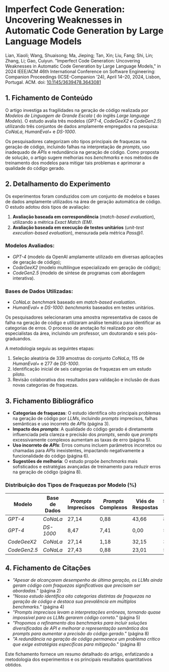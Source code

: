 # Imperfect Code Generation: Uncovering Weaknesses in Automatic Code Generation by Large Language Models

Lian, Xiaoli; Wang, Shuaisong; Ma, Jieping; Tan, Xin; Liu, Fang; Shi, Lin; Zhang, Li; Gao, Cuiyun. "Imperfect Code Generation: Uncovering Weaknesses in Automatic Code Generation by Large Language Models," in 2024 
IEEE/ACM 46th International Conference on Software Engineering: Companion Proceedings (ICSE-Companion ’24), April 14–20, 2024, Lisbon, Portugal. ACM. doi: [10.1145/3639478.3643081](https://doi.org/10.1145/3639478.3643081)

## 1. Fichamento de Conteúdo

O artigo investiga as fragilidades na geração de código realizada por *Modelos de Linguagem de Grande Escala* ( do inglês *Large language Models*). O estudo avalia três modelos (*GPT-4*, *CodeGeeX2* e *CodeGen2.5*) utilizando três conjuntos de dados amplamente empregados na pesquisa: *CoNaLa*, *HumanEval+* e *DS-1000*. 

Os pesquisadores categorizam oito tipos principais de fraquezas na geração de código, incluindo falhas na interpretação de *prompts*, uso inadequado de *APIs* e redundância na geração de código. Como proposta de solução, o artigo sugere melhorias nos *benchmarks* e nos métodos de treinamento dos modelos para mitigar tais problemas e aprimorar a qualidade do código gerado.

## 2. Detalhamento do Experimento

Os experimentos foram conduzidos com um conjunto de modelos e bases de dados amplamente utilizados na área de geração automática de código. O estudo adotou dois tipos de avaliação:

1. **Avaliação baseada em correspondência** (*match-based evaluation*), utilizando a métrica *Exact Match (EM)*.
2. **Avaliação baseada em execução de testes unitários** (*unit-test execution-based evaluation*), mensurada pela métrica *Pass@1*.

### **Modelos Avaliados:**
- *GPT-4* (modelo da OpenAI amplamente utilizado em diversas aplicações de geração de código);
- *CodeGeeX2* (modelo multilíngue especializado em geração de código);
- *CodeGen2.5* (modelo de síntese de programas com abordagem interativa).

### **Bases de Dados Utilizadas:**
- *CoNaLa*: *benchmark* baseado em *match-based evaluation*.
- *HumanEval+* e *DS-1000*: *benchmarks* baseados em testes unitários.

Os pesquisadores selecionaram uma amostra representativa de casos de falha na geração de código e utilizaram análise temática para identificar as categorias de erros. O processo de anotação foi realizado por oito especialistas da área, incluindo um professor, um doutorando e seis pós-graduandos.

A metodologia seguiu as seguintes etapas:
1. Seleção aleatória de 339 amostras do conjunto *CoNaLa*, 115 de *HumanEval+* e 277 de *DS-1000*.
2. Identificação inicial de seis categorias de fraquezas em um estudo piloto.
3. Revisão colaborativa dos resultados para validação e inclusão de duas novas categorias de fraquezas.

## 3. Fichamento Bibliográfico

* **Categorias de fraquezas**: O estudo identifica oito principais problemas na geração de código por *LLMs*, incluindo *prompts* imprecisos, falhas semânticas e uso incorreto de *APIs* (página 3).
* **Impacto dos *prompts***: A qualidade do código gerado é diretamente influenciada pela clareza e precisão dos *prompts*, sendo que *prompts* excessivamente complexos aumentam as taxas de erro (página 5).
* **Uso incorreto de *APIs***: Erros comuns incluem parâmetros incorretos ou chamadas para *APIs* inexistentes, impactando negativamente a funcionalidade do código (página 6).
* **Sugestões de melhoria**: O estudo propõe *benchmarks* mais sofisticados e estratégias avançadas de treinamento para reduzir erros na geração de código (página 8).

### **Distribuição dos Tipos de Fraquezas por Modelo (%)**

| Modelo        | Base de Dados | *Prompts* Imprecisos | *Prompts* Complexos | Viés de Respostas | Semântica Perdida | Erros de *API* | Falha de Conhecimento | Código Excessivo | Código Redundante |
|--------------|--------------|----------------------|----------------------|-------------------|------------------|---------------|------------------|---------------|----------------|
| *GPT-4*     | *CoNaLa*      | 27,14                | 0,88                 | 43,66             | 8,85             | 0,59          | 1,18             | 5,60          | 0,00          |
| *GPT-4*     | *DS-1000*     | 8,47                 | 7,41                 | 0,00              | 55,56            | 1,59          | 0,00             | 1,59          | 0,00          |
| *CodeGeeX2* | *CoNaLa*      | 27,14                | 1,18                 | 32,15             | 39,82            | 2,36          | 2,65             | 10,62         | 4,13          |
| *CodeGen2.5*| *CoNaLa*      | 27,43                | 0,88                 | 23,01             | 54,28            | 2,36          | 2,06             | 8,55          | 0,00          |

## 4. Fichamento de Citações

* _"Apesar de alcançarem desempenho de última geração, os *LLMs* ainda geram código com fraquezas significativas que precisam ser abordadas."_ (página 2)
* _"Nosso estudo identifica oito categorias distintas de fraquezas na geração de código e destaca sua prevalência em múltiplos *benchmarks*."_ (página 4)
* _"*Prompts* imprecisos levam a interpretações errôneas, tornando quase impossível para os *LLMs* gerarem código correto."_ (página 5)
* _"Propomos o refinamento dos *benchmarks* para incluir soluções diversificadas de *API* e melhorar a representação semântica dos *prompts* para aumentar a precisão do código gerado."_ (página 8)
* _"A redundância na geração de código permanece um problema crítico que exige estratégias específicas para mitigação."_ (página 8)

Este fichamento fornece um resumo detalhado do artigo, enfatizando a metodologia dos experimentos e os principais resultados quantitativos obtidos.


